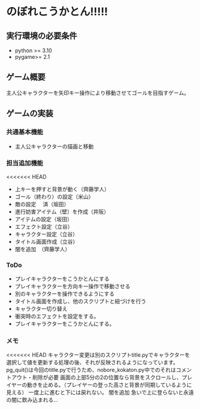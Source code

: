 # のぼれこうかとん!!!!!

## 実行環境の必要条件
* python >= 3.10
* pygame>= 2.1

## ゲーム概要
主人公キャラクターを矢印キー操作により移動させてゴールを目指すゲーム。

## ゲームの実装
### 共通基本機能
* 主人公キャラクターの描画と移動

### 担当追加機能
<<<<<<< HEAD
* 上キーを押すと背景が動く（齊藤学人）
* ゴール（終わり）の設定（米山）
* 敵の設定 　済（坂田）
* 進行妨害アイテム（壁）を作成（井阪）
* アイテムの設定（坂田）
* エフェクト設定（立谷）
* キャラクター設定（立谷）
* タイトル画面作成（立谷）
* 闇を追加　（齊藤学人）

### ToDo
* プレイキャラクターをこうかとんにする
* プレイキャラクターを方向キー操作で移動させる
* 別のキャラクターを操作できるようにする
* タイトル画面を作成し、他のスクリプトと紐づけを行う
* キャラクター切り替え
* 衝突時のエフェクトを設定をする。
* プレイキャラクターをこうかとんにする。

### メモ
<<<<<<< HEAD
キャラクター変更は別のスクリプトtitle.pyでキャラクターを選択して値を更新する処理の後、それが反映されるようになっています。
pg_quit()は今回のtitle.pyで行うため、nobore_kokaton.py中でのそれはコメントアウト・削除が必要
画面の上部5分の2の位置なら背景をスクロールし、プレイヤーの動きを止める。（プレイヤーの登った高さと背景が同期しているように見える）
一度上に進むと下には戻れない。
闇を追加
急いで上に登らないと永遠の闇に飲み込まれる…
